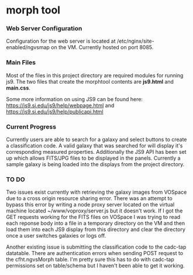 # morph tool

### Web Server Configuration
Configuration for the web server is located at /etc/nginx/site-enabled/ngvsmap on the VM.
Currently hosted on port 8085.

### Main Files
Most of the files in this project directory are required modules for running js9. The two files that create the morphtool contents are **js9.html** and **main.css**.

Some more information on using JS9 can be found here: https://js9.si.edu/js9/help/webpage.html and https://js9.si.edu/js9/help/publicapi.html

### Current Progress

Currently users are able to search for a galaxy and select buttons to create a classification code. A valid galaxy that was searched for will display it's corresponding measured properties. Additionally the JS9 API has been set up which allows FITS/JPG files to be displayed in the panels. Currently a sample galaxy is being loaded into the displays from the project directory.

### TO DO
Two issues exist currently with retrieving the galaxy images from VOSpace due to a cross origin resource sharing error. There was an attempt to bypass this error by writing a node proxy server located on the virtual machine located ~/www/voproxy/server.js but it doesn't work. If I got the GET requests working for the FITS files on VOSpace I was trying to read each reponse body into a file in a temporary directory on the VM and then load them into each JS9 display from this directory and clear the directory once a user switches galaxies or logs off.

Another existing issue is submitting the classification code to the cadc-tap datatable. There are authentication errors when sending POST request to the cfht.ngvsMorph table. I'm pretty sure this has to do with cadc-tap permissions set on table/schema but I haven't been able to get it working. 
